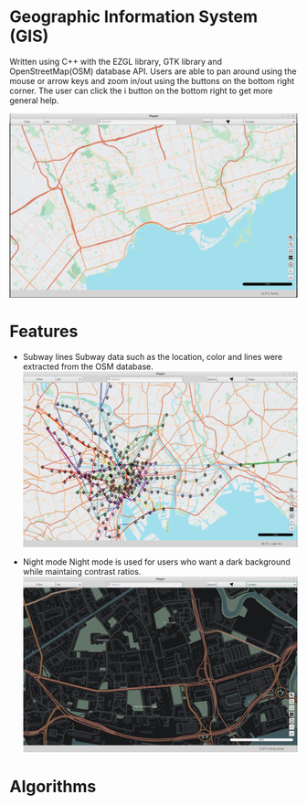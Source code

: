 # Geographic Information System (GIS)

Written using C++ with the EZGL library, GTK library and OpenStreetMap(OSM) database API. Users are able to pan around using the mouse or arrow keys and zoom in/out using the buttons on the bottom right corner. The user can click the i button on the bottom right to get more general help.

![Alt text](Main.png)


Features
==============
* Subway lines
Subway data such as the location, color and lines were extracted from the OSM database. 
![Alt text](Subways.png)

* Night mode
Night mode is used for users who want a dark background while maintaing contrast ratios.
![Alt text](Nightmode.png)

Algorithms
==========
